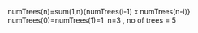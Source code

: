 numTrees(n)=sum(1,n){numTrees(i-1) x numTrees(n-i)}
numTrees(0)=numTrees(1)=1
​
n=3 , no of trees = 5
​